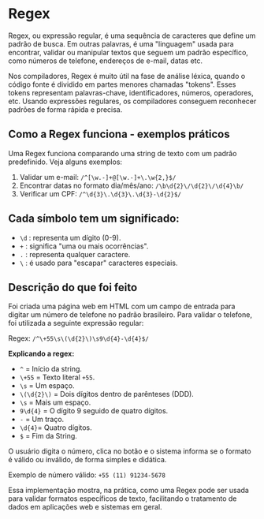 # Regex

Regex, ou expressão regular, é uma sequência de caracteres que define um padrão de busca. Em outras palavras, é uma "linguagem" usada para encontrar, validar ou manipular textos que seguem um padrão específico, como números de telefone, endereços de e-mail, datas etc.

Nos compiladores, Regex é muito útil na fase de análise léxica, quando o código fonte é dividido em partes menores chamadas "tokens". Esses tokens representam palavras-chave, identificadores, números, operadores, etc. Usando expressões regulares, os compiladores conseguem reconhecer padrões de forma rápida e precisa.

## Como a Regex funciona - exemplos práticos

Uma Regex funciona comparando uma string de texto com um padrão predefinido. Veja alguns exemplos:

1. Validar um e-mail: `/^[\w.-]+@[\w.-]+\.\w{2,}$/`
2. Encontrar datas no formato dia/mês/ano: `/\b\d{2}\/\d{2}\/\d{4}\b/`
3. Verificar um CPF: `/^\d{3}\.\d{3}\.\d{3}-\d{2}$/`

## Cada símbolo tem um significado:

- `\d` : representa um dígito (0-9).
-  `+` : significa "uma ou mais ocorrências".
-  `.`  : representa qualquer caractere.
-  `\` : é usado para "escapar" caracteres especiais.

## Descrição do que foi feito

Foi criada uma página web em HTML com um campo de entrada para digitar um número de telefone no padrão brasileiro. Para validar o telefone, foi utilizada a seguinte expressão regular:

Regex: `/^\+55\s\(\d{2}\)\s9\d{4}-\d{4}$/`

**Explicando a regex:**

- `^` = Início da string.
- `\+55` = Texto literal `+55`.
- `\s` = Um espaço.
- `\(\d{2}\)` = Dois dígitos dentro de parênteses (DDD).
- `\s` = Mais um espaço.
- `9\d{4}` = O dígito 9 seguido de quatro dígitos.
- `-` = Um traço.
- `\d{4}`= Quatro dígitos.
- `$` = Fim da String.

O usuário digita o número, clica no botão e o sistema informa se o formato é válido ou inválido, de forma simples e didática.

Exemplo de número válido: `+55 (11) 91234-5678`

Essa implementação mostra, na prática, como uma Regex pode ser usada para validar formatos específicos de texto, facilitando o tratamento de dados em aplicações web e sistemas em geral.
